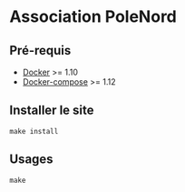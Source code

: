 # Association PoleNord

## Pré-requis

* [Docker](https://docs.docker.com/installation/) >= 1.10
* [Docker-compose](https://docs.docker.com/compose/install/) >= 1.12

## Installer le site



```
make install
```

## Usages

```
make
```
